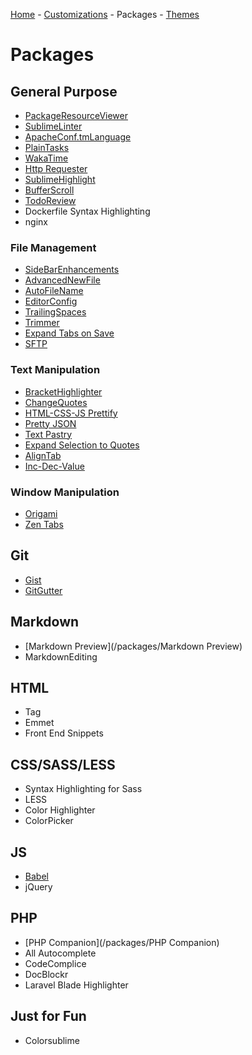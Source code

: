 [Home](https://github.com/joshwhatk/sublime-text-configuration) - [Customizations](/customizations) - Packages - [Themes](/themes)

# Packages

## General Purpose

- [PackageResourceViewer](https://github.com/skuroda/PackageResourceViewer)
- [SublimeLinter](/packages/SublimeLinter)
- [ApacheConf.tmLanguage](https://github.com/colinta/ApacheConf.tmLanguage)
- [PlainTasks](/packages/PlainTasks)
- [WakaTime](https://wakatime.com/help)
- [Http Requester](https://github.com/braindamageinc/SublimeHttpRequester)
- [SublimeHighlight](https://github.com/n1k0/SublimeHighlight)
- [BufferScroll](https://github.com/titoBouzout/BufferScroll)
- [TodoReview](https://github.com/jonathandelgado/SublimeTodoReview)
- Dockerfile Syntax Highlighting
- nginx

### File Management
- [SideBarEnhancements](https://github.com/titoBouzout/SideBarEnhancements)
- [AdvancedNewFile](https://github.com/skuroda/Sublime-AdvancedNewFile)
- [AutoFileName](https://github.com/BoundInCode/AutoFileName)
- [EditorConfig](https://github.com/sindresorhus/editorconfig-sublime)
- [TrailingSpaces](/packages/TrailingSpaces)
- [Trimmer](https://github.com/jonlabelle/Trimmer)
- [Expand Tabs on Save](https://packagecontrol.io/packages/Expand%20Tabs%20on%20Save)
- [SFTP](https://packagecontrol.io/packages/SFTP)

### Text Manipulation
- [BracketHighlighter](https://github.com/facelessuser/BracketHighlighter)
- [ChangeQuotes](https://github.com/colinta/SublimeChangeQuotes)
- [HTML-CSS-JS Prettify](https://github.com/victorporof/Sublime-HTMLPrettify)
- [Pretty JSON](https://github.com/dzhibas/SublimePrettyJson)
- [Text Pastry](https://github.com/duydao/Text-Pastry)
- [Expand Selection to Quotes](https://github.com/kek/sublime-expand-selection-to-quotes)
- [AlignTab](https://github.com/randy3k/AlignTab)
- [Inc-Dec-Value](https://github.com/rmaksim/Sublime-Text-2-Inc-Dec-Value)

### Window Manipulation
- [Origami](https://github.com/SublimeText/Origami)
- [Zen Tabs](/packages/ZenTabs)

## Git
- [Gist](https://github.com/condemil/Gist)
- [GitGutter](https://github.com/jisaacks/GitGutter)


## Markdown
- [Markdown Preview](/packages/Markdown Preview)
- MarkdownEditing

## HTML
- Tag
- Emmet
- Front End Snippets

## CSS/SASS/LESS
- Syntax Highlighting for Sass
- LESS
- Color Highlighter
- ColorPicker

## JS
- [Babel](/packages/Babel)
- jQuery

## PHP
- [PHP Companion](/packages/PHP Companion)
- All Autocomplete
- CodeComplice
- DocBlockr
- Laravel Blade Highlighter

## Just for Fun
- Colorsublime
